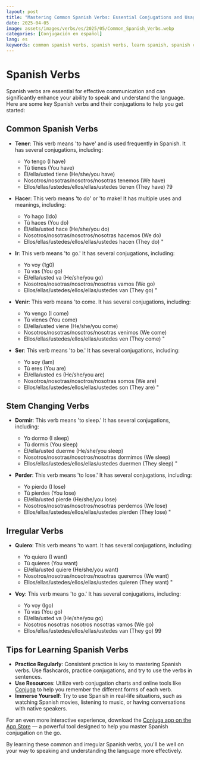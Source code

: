 ```yaml
---
layout: post
title: "Mastering Common Spanish Verbs: Essential Conjugations and Usage Tips for Beginners and Language Learners"
date: 2025-04-05
image: assets/images/verbs/es/2025/05/Common_Spanish_Verbs.webp
categories: [Conjugación en español]
lang: es
keywords: common spanish verbs, spanish verbs, learn spanish, spanish conjugation, spanish verb conjugation
---
```


# Spanish Verbs

Spanish verbs are essential for effective communication and can significantly enhance your ability to speak and understand the language. Here are some key Spanish verbs and their conjugations to help you get started:

## Common Spanish Verbs

- **Tener**: This verb means 'to have' and is used frequently in Spanish. It has several conjugations, including:  
  - Yo tengo (I have)  
  - Tú tienes (You have)  
  - Él/ella/usted tiene (He/she/you have)  
  - Nosotros/nosotras/nosotros/nosotras tenemos (We have)  
  - Ellos/ellas/ustedes/ellos/ellas/ustedes tienen (They have) ?9  

- **Hacer**: This verb means 'to do' or 'to make! It has multiple uses and meanings, including:  
  - Yo hago (Ido)  
  - Tú haces (You do)  
  - Él/ella/usted hace (He/she/you do)  
  - Nosotros/nosotras/nosotros/nosotras hacemos (We do)  
  - Ellos/ellas/ustedes/ellos/ellas/ustedes hacen (They do) "  

- **Ir**: This verb means 'to go.' It has several conjugations, including:  
  - Yo voy (1g0)  
  - Tú vas (You go)  
  - Él/ella/usted va (He/she/you go)  
  - Nosotros/nosotras/nosotros/nosotras vamos (We go)  
  - Ellos/ellas/ustedes/ellos/ellas/ustedes van (They go) "  

- **Venir**: This verb means 'to come. It has several conjugations, including:  
  - Yo vengo (I come)  
  - Tú vienes (You come)  
  - Él/ella/usted viene (He/she/you come)  
  - Nosotros/nosotras/nosotros/nosotras venimos (We come)  
  - Ellos/ellas/ustedes/ellos/ellas/ustedes ven (They come) "  

- **Ser**: This verb means 'to be.' It has several conjugations, including:  
  - Yo soy (lam)  
  - Tú eres (You are)  
  - Él/ella/usted es (He/she/you are)  
  - Nosotros/nosotras/nosotros/nosotras somos (We are)  
  - Ellos/ellas/ustedes/ellos/ellas/ustedes son (They are) "  

## Stem Changing Verbs

- **Dormir**: This verb means 'to sleep.' It has several conjugations, including:  
  - Yo dormo (I sleep)  
  - Tú dormis (You sleep)  
  - Él/ella/usted duerme (He/she/you sleep)  
  - Nosotros/nosotras/nosotros/nosotras dormimos (We sleep)  
  - Ellos/ellas/ustedes/ellos/ellas/ustedes duermen (They sleep) "  

- **Perder**: This verb means 'to lose.' It has several conjugations, including:  
  - Yo pierdo (I lose)  
  - Tú pierdes (You lose)  
  - El/ella/usted pierde (He/she/you lose)  
  - Nosotros/nosotras/nosotros/nosotras perdemos (We lose)  
  - Ellos/ellas/ustedes/ellos/ellas/ustedes pierden (They lose) "  

## Irregular Verbs

- **Quiero**: This verb means 'to want. It has several conjugations, including:  
  - Yo quiero (I want)  
  - Tú quieres (You want)  
  - El/ella/usted quiere (He/she/you want)  
  - Nosotros/nosotras/nosotros/nosotras queremos (We want)  
  - Ellos/ellas/ustedes/ellos/ellas/ustedes quieren (They want) "  

- **Voy**: This verb means 'to go.' It has several conjugations, including:  
  - Yo voy (Igo)  
  - Tú vas (You go)  
  - Él/ella/usted va (He/she/you go)  
  - Nosotros nosotras nosotros nosotras vamos (We go)  
  - Ellos/ellas/ustedes/ellos/ellas/ustedes van (They go) 99  

## Tips for Learning Spanish Verbs

- **Practice Regularly**: Consistent practice is key to mastering Spanish verbs. Use flashcards, practice conjugations, and try to use the verbs in sentences.  
- **Use Resources**: Utilize verb conjugation charts and online tools like [Conjuga](https://conjuga.app) to help you remember the different forms of each verb.  
- **Immerse Yourself**: Try to use Spanish in real-life situations, such as watching Spanish movies, listening to music, or having conversations with native speakers.  

For an even more interactive experience, download the [Conjuga app on the App Store](https://apps.apple.com/app/conjuga/id1590682612 ) — a powerful tool designed to help you master Spanish conjugation on the go.


By learning these common and irregular Spanish verbs, you'll be well on your way to speaking and understanding the language more effectively.